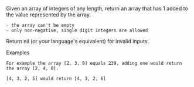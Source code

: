 Given an array of integers of any length, return an array that has 1 added to the value represented by the array.

```
- the array can't be empty
- only non-negative, single digit integers are allowed
```
Return nil (or your language's equivalent) for invalid inputs.

Examples
```
For example the array [2, 3, 9] equals 239, adding one would return the array [2, 4, 0].

[4, 3, 2, 5] would return [4, 3, 2, 6]
```
